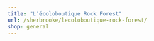 ```yaml
---
title: "L’écoloboutique Rock Forest"
url: /sherbrooke/lecoloboutique-rock-forest/
shop: general
---
```

